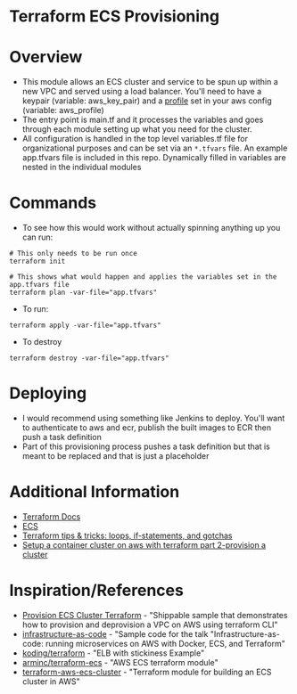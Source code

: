 Terraform ECS Provisioning
==================

# Overview
* This module allows an ECS cluster and service to be spun up within a new VPC
and served using a load balancer. You'll need to have a keypair (variable: aws_key_pair)
and a [profile](https://docs.aws.amazon.com/cli/latest/userguide/cli-multiple-profiles.html) 
set in your aws config (variable: aws_profile)
* The entry point is main.tf and it processes the variables and goes through
each module setting up what you need for the cluster.
* All configuration is handled in the top level variables.tf file for
organizational purposes and can be set via an `*.tfvars` file. An
example app.tfvars file is included in this repo. Dynamically filled in 
variables are nested in the individual modules

# Commands
* To see how this would work without actually spinning anything up you can run:
```
# This only needs to be run once
terraform init

# This shows what would happen and applies the variables set in the app.tfvars file
terraform plan -var-file="app.tfvars"
```
* To run:
```
terraform apply -var-file="app.tfvars"
```
* To destroy
```
terraform destroy -var-file="app.tfvars"
```

# Deploying
* I would recommend using something like Jenkins to deploy. You'll want to
authenticate to aws and ecr, publish the built images to ECR then push
a task definition
* Part of this provisioning process pushes a task definition but that is meant
to be replaced and that is just a placeholder

# Additional Information
* [Terraform Docs](https://www.terraform.io/docs/index.html)
* [ECS](https://aws.amazon.com/ecs/)
* [Terraform tips & tricks: loops, if-statements, and gotchas](https://blog.gruntwork.io/terraform-tips-tricks-loops-if-statements-and-gotchas-f739bbae55f9)
* [Setup a container cluster on aws with terraform part 2-provision a cluster](http://blog.shippable.com/setup-a-container-cluster-on-aws-with-terraform-part-2-provision-a-cluster)

# Inspiration/References
* [Provision ECS Cluster Terraform](https://github.com/devops-recipes/provision-ecs-cluster-terraform) - "Shippable sample that demonstrates how to provision and deprovision a VPC on AWS using terraform CLI"
* [infrastructure-as-code](https://github.com/brikis98/infrastructure-as-code-talk) - "Sample code for the talk "Infrastructure-as-code: running microservices on AWS with Docker, ECS, and Terraform"
* [koding/terraform](https://github.com/koding/terraform/blob/master/examples/aws-elb/main.tf) - "ELB with stickiness Example"
* [arminc/terraform-ecs](https://github.com/arminc/terraform-ecs) - "AWS ECS terraform module"
* [terraform-aws-ecs-cluster](https://github.com/infrablocks/terraform-aws-ecs-cluster) - "Terraform module for building an ECS cluster in AWS"
